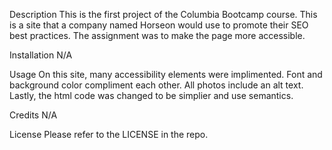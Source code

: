 Description
This is the first project of the Columbia Bootcamp course. This is a site that a company named Horseon would use to promote their SEO best practices. The assignment was to make the page more accessible. 

Installation
N/A

Usage
On this site, many accessibility elements were implimented. Font and background color compliment each other. All photos include an alt text. Lastly, the html code was changed to be simplier and use semantics. 

Credits
N/A

License
Please refer to the LICENSE in the repo.
